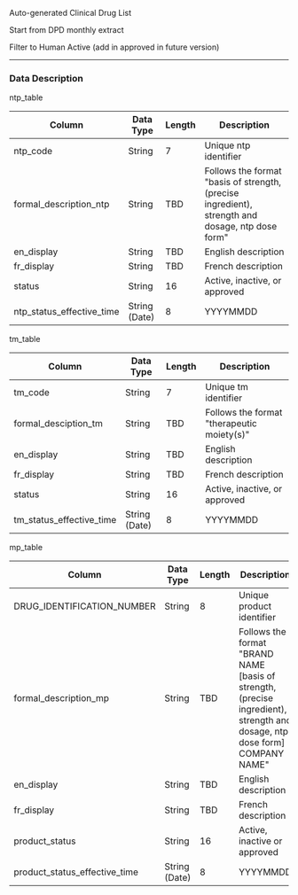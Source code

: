 Auto-generated Clinical Drug List

Start from DPD monthly extract

Filter to Human Active (add in approved in future version)

-------------------------------------------------------------------------------

### Data Description

ntp_table

Column | Data Type | Length | Description
------ | --------- | ------ | -----------
ntp_code|String|7|Unique ntp identifier
formal_description_ntp|String|TBD|Follows the format "basis of strength, (precise ingredient), strength and dosage, ntp dose form"
en_display|String|TBD|English description
fr_display|String|TBD|French description
status|String|16|Active, inactive, or approved
ntp_status_effective_time|String (Date)|8|YYYYMMDD


tm_table

Column | Data Type | Length | Description
------ | --------- | ------ | -----------
tm_code|String|7|Unique tm identifier
formal_desciption_tm|String|TBD|Follows the format "therapeutic moiety(s)"
en_display|String|TBD|English description
fr_display|String|TBD|French description
status|String|16|Active, inactive, or approved
tm_status_effective_time|String (Date)|8|YYYYMMDD


mp_table

Column | Data Type | Length | Description
------ | --------- | ------ | -----------
DRUG_IDENTIFICATION_NUMBER|String|8|Unique product identifier
formal_description_mp|String|TBD|Follows the format "BRAND NAME [basis of strength, (precise ingredient), strength and dosage, ntp dose form] COMPANY NAME"
en_display|String|TBD|English description
fr_display|String|TBD|French description
product_status|String|16|Active, inactive or approved
product_status_effective_time|String (Date)|8|YYYYMMDD